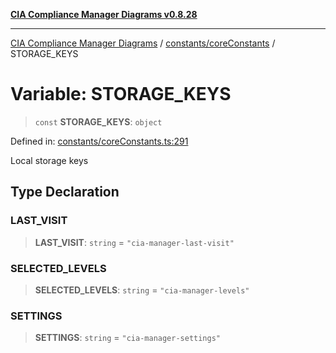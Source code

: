 [**CIA Compliance Manager Diagrams v0.8.28**](../../../README.md)

***

[CIA Compliance Manager Diagrams](../../../modules.md) / [constants/coreConstants](../README.md) / STORAGE\_KEYS

# Variable: STORAGE\_KEYS

> `const` **STORAGE\_KEYS**: `object`

Defined in: [constants/coreConstants.ts:291](https://github.com/Hack23/cia-compliance-manager/blob/7619f76b35999bc4eb3f6ff6c1e77c13be78f250/src/constants/coreConstants.ts#L291)

Local storage keys

## Type Declaration

### LAST\_VISIT

> **LAST\_VISIT**: `string` = `"cia-manager-last-visit"`

### SELECTED\_LEVELS

> **SELECTED\_LEVELS**: `string` = `"cia-manager-levels"`

### SETTINGS

> **SETTINGS**: `string` = `"cia-manager-settings"`
